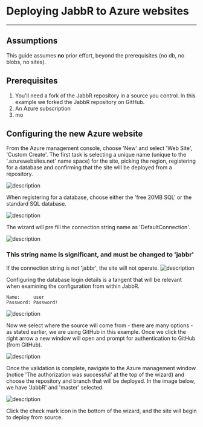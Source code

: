 # Deploying JabbR to Azure websites
---
## Assumptions
This guide assumes __no__ prior effort, beyond the prerequisites (no db, no blobs, no sites). 
## Prerequisites
1. You'll need a fork of the JabbR repository in a source you control. In this example we forked the JabbR repository on GitHub.
1. An Azure subscription
1. mo

## Configuring the new Azure website
From the Azure management console, choose 'New' and select 'Web Site', 'Custom Create'. The first task is selecting a unique name (unique to the '.azurewebsites.net' name space) for the site, picking the region, registering for a database and confirming that the site will be deployed from a repository.

![description](Images/jabbr-azure-01.png?raw=true)

When registering for a database, choose either the 'free 20MB SQL' or the standard SQL database.

![description](Images/jabbr-azure-02.png?raw=true)

The wizard will pre fill the connection string name as 'DefaultConnection'.

![description](Images/jabbr-azure-03.png?raw=true)

### This string name is significant, and must be changed to 'jabbr'

If the connection string is not 'jabbr', the site will not operate.
![description](Images/jabbr-azure-04.png?raw=true)

Configuring the database login details is a tangent that will be relevant when examining the configuration from within JabbR.
    
    Name:     user
    Password: Password!

![description](Images/jabbr-azure-05.png?raw=true)


Now we select where the source will come from - there are many options - as stated earlier, we are using GitHub in this example. Once we click the right arrow a new window will open and prompt for authentication to GitHub (from GitHub).

![description](Images/jabbr-azure-06.png?raw=true)

Once the validation is complete, navigate to the Azure management window (notice 'The authorization was successful' at the top of the wizard) and choose the repository and branch that will be deployed. In the image below, we have 'JabbR' and 'master' selected.

![description](Images/jabbr-azure-07.png?raw=true)

Click the check mark icon in the bottom of the wizard, and the site will begin to deploy from source.